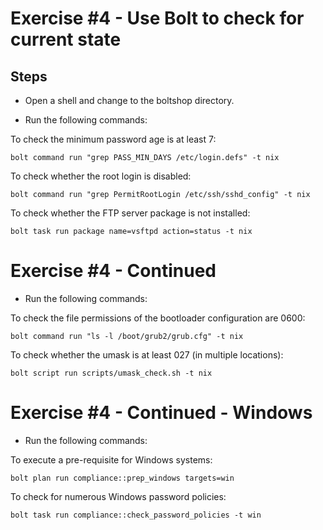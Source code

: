 # Exercise #4 - Use Bolt to check for current state

## Steps

- Open a shell and change to the boltshop directory.

- Run the following commands:

To check the minimum password age is at least 7:

`bolt command run "grep PASS_MIN_DAYS /etc/login.defs" -t nix`

To check whether the root login is disabled:

`bolt command run "grep PermitRootLogin /etc/ssh/sshd_config" -t nix`

To check whether the FTP server package is not installed:

`bolt task run package name=vsftpd action=status -t nix`


# Exercise #4 - Continued

- Run the following commands:

To check the file permissions of the bootloader configuration are 0600:

`bolt command run "ls -l /boot/grub2/grub.cfg" -t nix`

To check whether the umask is at least 027 (in multiple locations):

`bolt script run scripts/umask_check.sh -t nix`


# Exercise #4 - Continued - Windows

- Run the following commands:

To execute a pre-requisite for Windows systems:

`bolt plan run compliance::prep_windows targets=win` 

To check for numerous Windows password policies:

`bolt task run compliance::check_password_policies -t win`
